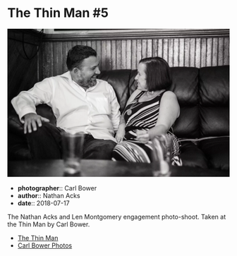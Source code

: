 # The Thin Man #5

![Nathan and Len sitting in the back corner of the Thin Man](assets/2018-07-17-set-1-the-thin-man-05.webp)

* **photographer**:: Carl Bower  
* **author**:: Nathan Acks  
* **date**:: 2018-07-17

The Nathan Acks and Len Montgomery engagement photo-shoot. Taken at the Thin Man by Carl Bower.

* [The Thin Man](http://www.thinmantavern.com)
* [Carl Bower Photos](https://carlbowerphotos.com)
